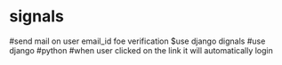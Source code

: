 # signals
#send mail on user email_id foe verification
$use django dignals
#use django
#python
#when user clicked on the link it will automatically login
